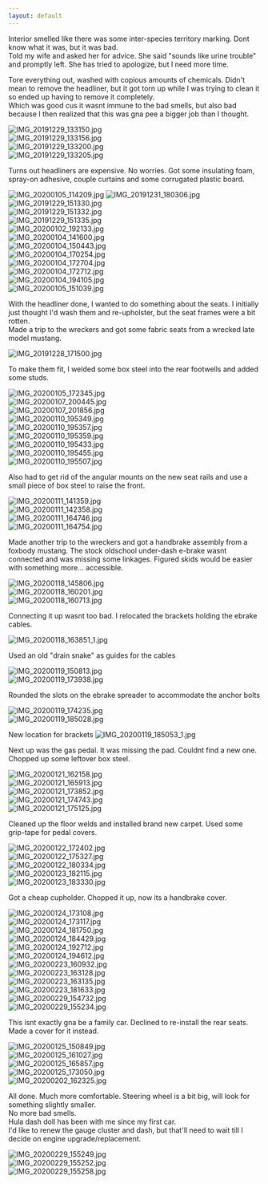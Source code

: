 ```yaml
---
layout: default
---
```


Interior smelled like there was some inter-species territory marking. Dont know what it was, but it was bad.  
Told my wife and asked her for advice. She said "sounds like urine trouble" and promptly left. She has tried to apologize, but I need more time.    



Tore everything out, washed with copious amounts of chemicals.  Didn't mean to remove the headliner, but it got torn up while I was trying to clean it so ended up having to remove it completely.  
Which was good cus it wasnt immune to the bad smells, but also bad because I then realized that this was gna pee a bigger job than I thought.

![IMG_20191229_133150.jpg](./pics/interior/IMG_20191229_133150.jpg)  
![IMG_20191229_133156.jpg](./pics/interior/IMG_20191229_133156.jpg)  
![IMG_20191229_133200.jpg](./pics/interior/IMG_20191229_133200.jpg)  
![IMG_20191229_133205.jpg](./pics/interior/IMG_20191229_133205.jpg)  

Turns out headliners are expensive. No worries. Got some insulating foam, spray-on adhesive, couple curtains and some corrugated plastic board.

![IMG_20200105_114209.jpg](./pics/interior/IMG_20200105_114209.jpg)
![IMG_20191231_180306.jpg](./pics/interior/IMG_20191231_180306.jpg)  
![IMG_20191229_151330.jpg](./pics/interior/IMG_20191229_151330.jpg)  
![IMG_20191229_151332.jpg](./pics/interior/IMG_20191229_151332.jpg)  
![IMG_20191229_151335.jpg](./pics/interior/IMG_20191229_151335.jpg)  
![IMG_20200102_192133.jpg](./pics/interior/IMG_20200102_192133.jpg)  
![IMG_20200104_141600.jpg](./pics/interior/IMG_20200104_141600.jpg)  
![IMG_20200104_150443.jpg](./pics/interior/IMG_20200104_150443.jpg)  
![IMG_20200104_170254.jpg](./pics/interior/IMG_20200104_170254.jpg)  
![IMG_20200104_172704.jpg](./pics/interior/IMG_20200104_172704.jpg)  
![IMG_20200104_172712.jpg](./pics/interior/IMG_20200104_172712.jpg)  
![IMG_20200104_194105.jpg](./pics/interior/IMG_20200104_194105.jpg)  
![IMG_20200105_151039.jpg](./pics/interior/IMG_20200105_151039.jpg)  

With the headliner done, I wanted to do something about the seats. I initially just thought I'd wash them and re-upholster, but the seat frames were a bit rotten.  
Made a trip to the wreckers and got some fabric seats from a wrecked late model mustang. 


![IMG_20191228_171500.jpg](./pics/interior/IMG_20191228_171500.jpg)  

To make them fit, I welded some box steel into the rear footwells and added some studs. 

![IMG_20200105_172345.jpg](./pics/interior/IMG_20200105_172345.jpg)  
![IMG_20200107_200445.jpg](./pics/interior/IMG_20200107_200445.jpg)  
![IMG_20200107_201856.jpg](./pics/interior/IMG_20200107_201856.jpg)  
![IMG_20200110_195349.jpg](./pics/interior/IMG_20200110_195349.jpg)  
![IMG_20200110_195357.jpg](./pics/interior/IMG_20200110_195357.jpg)  
![IMG_20200110_195359.jpg](./pics/interior/IMG_20200110_195359.jpg)  
![IMG_20200110_195433.jpg](./pics/interior/IMG_20200110_195433.jpg)  
![IMG_20200110_195455.jpg](./pics/interior/IMG_20200110_195455.jpg)  
![IMG_20200110_195507.jpg](./pics/interior/IMG_20200110_195507.jpg)  

Also had to get rid of the angular mounts on the new seat rails and use a small piece of box steel to raise the front.

![IMG_20200111_141359.jpg](./pics/interior/IMG_20200111_141359.jpg)  
![IMG_20200111_142358.jpg](./pics/interior/IMG_20200111_142358.jpg)  
![IMG_20200111_164746.jpg](./pics/interior/IMG_20200111_164746.jpg)  
![IMG_20200111_164754.jpg](./pics/interior/IMG_20200111_164754.jpg)  

Made another trip to the wreckers and got a handbrake assembly from a foxbody mustang. 
The stock oldschool under-dash e-brake wasnt connected and was missing some linkages. Figured skids would be easier with something more... accessible.

![IMG_20200118_145806.jpg](./pics/interior/IMG_20200118_145806.jpg)  
![IMG_20200118_160201.jpg](./pics/interior/IMG_20200118_160201.jpg)  
![IMG_20200118_160713.jpg](./pics/interior/IMG_20200118_160713.jpg)  

Connecting it up wasnt too bad. I relocated the brackets holding the ebrake cables.

![IMG_20200118_163851_1.jpg](./pics/interior/IMG_20200118_163851_1.jpg)  

Used an old "drain snake" as guides for the cables
 
![IMG_20200119_150813.jpg](./pics/interior/IMG_20200119_150813.jpg)  
![IMG_20200119_173938.jpg](./pics/interior/IMG_20200119_173938.jpg)  

Rounded the slots on the ebrake spreader to accommodate the anchor bolts

 
![IMG_20200119_174235.jpg](./pics/interior/IMG_20200119_174235.jpg)  
![IMG_20200119_185028.jpg](./pics/interior/IMG_20200119_185028.jpg)  

New location for brackets
![IMG_20200119_185053_1.jpg](./pics/interior/IMG_20200119_185053_1.jpg)  

Next up was the gas pedal. It was missing the pad. Couldnt find a new one. Chopped up some leftover box steel.

![IMG_20200121_162158.jpg](./pics/interior/IMG_20200121_162158.jpg)  
![IMG_20200121_165913.jpg](./pics/interior/IMG_20200121_165913.jpg)  
![IMG_20200121_173852.jpg](./pics/interior/IMG_20200121_173852.jpg)  
![IMG_20200121_174743.jpg](./pics/interior/IMG_20200121_174743.jpg)  
![IMG_20200121_175125.jpg](./pics/interior/IMG_20200121_175125.jpg)  

Cleaned up the floor welds and installed brand new carpet. Used some grip-tape for pedal covers.

![IMG_20200122_172402.jpg](./pics/interior/IMG_20200122_172402.jpg)  
![IMG_20200122_175327.jpg](./pics/interior/IMG_20200122_175327.jpg)  
![IMG_20200122_180334.jpg](./pics/interior/IMG_20200122_180334.jpg)  
![IMG_20200123_182115.jpg](./pics/interior/IMG_20200123_182115.jpg)  
![IMG_20200123_183330.jpg](./pics/interior/IMG_20200123_183330.jpg)  

Got a cheap cupholder. Chopped it up, now its a handbrake cover.

![IMG_20200124_173108.jpg](./pics/interior/IMG_20200124_173108.jpg)  
![IMG_20200124_173117.jpg](./pics/interior/IMG_20200124_173117.jpg)  
![IMG_20200124_181750.jpg](./pics/interior/IMG_20200124_181750.jpg)  
![IMG_20200124_184429.jpg](./pics/interior/IMG_20200124_184429.jpg)  
![IMG_20200124_192712.jpg](./pics/interior/IMG_20200124_192712.jpg)  
![IMG_20200124_194612.jpg](./pics/interior/IMG_20200124_194612.jpg)  
![IMG_20200223_160932.jpg](./pics/interior/IMG_20200223_160932.jpg)  
![IMG_20200223_163128.jpg](./pics/interior/IMG_20200223_163128.jpg)  
![IMG_20200223_163135.jpg](./pics/interior/IMG_20200223_163135.jpg)  
![IMG_20200223_181633.jpg](./pics/interior/IMG_20200223_181633.jpg)  
![IMG_20200229_154732.jpg](./pics/interior/IMG_20200229_154732.jpg)  
![IMG_20200229_155234.jpg](./pics/interior/IMG_20200229_155234.jpg)  

This isnt exactly gna be a family car. Declined to re-install the rear seats. Made a cover for it instead.

![IMG_20200125_150849.jpg](./pics/interior/IMG_20200125_150849.jpg)  
![IMG_20200125_161027.jpg](./pics/interior/IMG_20200125_161027.jpg)  
![IMG_20200125_165857.jpg](./pics/interior/IMG_20200125_165857.jpg)  
![IMG_20200125_173050.jpg](./pics/interior/IMG_20200125_173050.jpg)  
![IMG_20200202_162325.jpg](./pics/interior/IMG_20200202_162325.jpg)  

All done. Much more comfortable. Steering wheel is a bit big, will look for something slightly smaller.  
No more bad smells.  
Hula dash doll has been with me since my first car.  
I'd like to renew the gauge cluster and dash, but that'll need to wait till I decide on engine upgrade/replacement.   

![IMG_20200229_155249.jpg](./pics/interior/IMG_20200229_155249.jpg)  
![IMG_20200229_155252.jpg](./pics/interior/IMG_20200229_155252.jpg)  
![IMG_20200229_155258.jpg](./pics/interior/IMG_20200229_155258.jpg) 